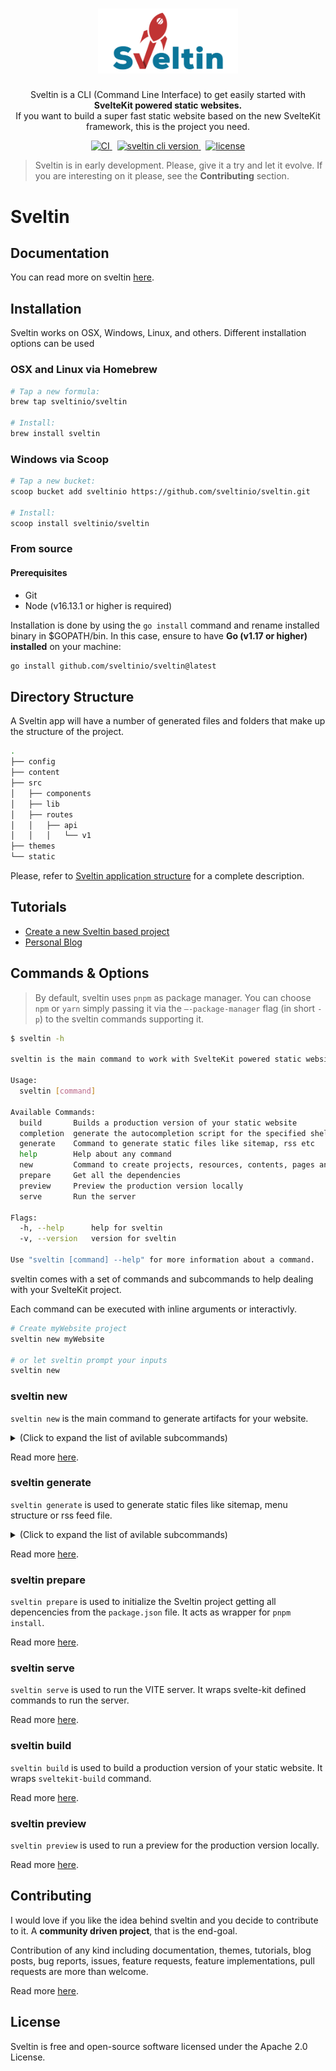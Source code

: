 <h1 align="center">
    <img src="resources/sveltin-logo.png" width="224px" alt="sveltin logo"/>

</h1>
<p align="center">
    Sveltin is a CLI (Command Line Interface) to get easily started with <strong>SvelteKit powered static websites.</strong>
    <br />
    If you want to build a super fast static website based on the new SvelteKit framework, this is the project you need.
</p>
<p align="center">
    <a href="https://github.com/sveltinio/sveltin/actions/workflows/release.yml" target="_blank">
        <img src="https://github.com/sveltinio/sveltin/actions/workflows/release.yml/badge.svg" alt="CI" />
    </a>
    &nbsp;
    <a href="https://github.com/sveltinio/sveltin/releases" target="_blank">
        <img src="https://img.shields.io/badge/version-v0.1.0-success?style=flat-square&logo=none" alt="sveltin cli version" />
    </a>
    &nbsp;
    <a href="https://github.com/sveltinio/sveltin/blob/main/LICENSE" target="_blank">
        <img src="https://img.shields.io/badge/license-apache_2.0-blue?style=flat-square&logo=none" alt="license" />
    </a>
</p>

> Sveltin is in early development. Please, give it a try and let it evolve. If you are interesting on it please, see the **Contributing** section.

# Sveltin

## Documentation

You can read more on sveltin [here](https://docs.sveltin.io).

## Installation

Sveltin works on OSX, Windows, Linux, and others. Different installation options can be used

### OSX and Linux via Homebrew

```bash
# Tap a new formula:
brew tap sveltinio/sveltin

# Install:
brew install sveltin
```

### Windows via Scoop

```bash
# Tap a new bucket:
scoop bucket add sveltinio https://github.com/sveltinio/sveltin.git

# Install:
scoop install sveltinio/sveltin
```

### From source

#### Prerequisites

- Git
- Node (v16.13.1 or higher is required)

Installation is done by using the `go install` command and rename installed binary in $GOPATH/bin. In this case, ensure to have **Go (v1.17 or higher) installed** on your machine:

```bash
go install github.com/sveltinio/sveltin@latest
```

## Directory Structure

A Sveltin app will have a number of generated files and folders that make up the structure of the project.

```bash
.
├── config
├── content
├── src
│   ├── components
│   ├── lib
│   ├── routes
│   │   ├── api
│   │   │   └── v1
├── themes
└── static
```

Please, refer to [Sveltin application structure](https://docs.sveltin.io/application-structure) for a complete description.

## Tutorials

- [Create a new Sveltin based project](https://docs.sveltin.io//tutorials/your-first-project)
- [Personal Blog](https://docs.sveltin.io//tutorials/personal-blog)

## Commands & Options

> By default, sveltin uses `pnpm` as package manager. You can choose `npm` or `yarn` simply passing it via the `–-package-manager` flag (in short `-p`) to the sveltin commands supporting it.

```bash
$ sveltin -h

sveltin is the main command to work with SvelteKit powered static website.

Usage:
  sveltin [command]

Available Commands:
  build       Builds a production version of your static website
  completion  generate the autocompletion script for the specified shell
  generate    Command to generate static files like sitemap, rss etc
  help        Help about any command
  new         Command to create projects, resources, contents, pages and metadata
  prepare     Get all the dependencies
  preview     Preview the production version locally
  serve       Run the server

Flags:
  -h, --help      help for sveltin
  -v, --version   version for sveltin

Use "sveltin [command] --help" for more information about a command.
```

sveltin comes with a set of commands and subcommands to help dealing with your SvelteKit project.

Each command can be executed with inline arguments or interactivly.

```bash
# Create myWebsite project
sveltin new myWebsite

# or let sveltin prompt your inputs
sveltin new
```

### sveltin new

`sveltin new` is the main command to generate artifacts for your website.

<details>
    <summary>(Click to expand the list of avilable subcommands)</summary>

| Subcommand | Alias | Description                                                   |
| :--------- | :---: | :------------------------------------------------------------ |
| [project]  | site  | Create a new sveltin based project.                           |
| [resource] |       | Create new resources.                                         |
| [content]  |       | Create a new content for existing resource.                   |
| [metadata] |       | Add a new metadata from your content as a Sveltekit resource. |
| [page]     |       | Create a new public page.                                     |
| [theme]    |       | Create a new theme.                                           |

</details>

Read more [here][new].

### sveltin generate

`sveltin generate` is used to generate static files like sitemap, menu structure or rss feed file.

<details>
    <summary>(Click to expand the list of avilable subcommands)</summary>

| Subcommand | Alias | Description                                             |
| :--------- | :---: | :------------------------------------------------------ |
| [menu]     |       | Generate the menu config file for your Sveltin project. |
| [sitemap]  |       | Generate a sitemap.xml file for your Sveltin project.   |
| [rss]      |       | Generate a rss.xml file for your Sveltin project.       |

</details>

Read more [here][generate].

### sveltin prepare

`sveltin prepare` is used to initialize the Sveltin project getting all depencencies from the `package.json` file. It acts as wrapper for `pnpm install`.

Read more [here][prepare].

### sveltin serve

`sveltin serve` is used to run the VITE server. It wraps svelte-kit defined commands to run the server.

Read more [here][serve].

### sveltin build

`sveltin build` is used to build a production version of your static website. It wraps `sveltekit-build` command.

Read more [here][build].

### sveltin preview

`sveltin preview` is used to run a preview for the production version locally.

Read more [here][preview].

## Contributing

I would love if you like the idea behind sveltin and you decide to contribute to it. A **community driven project**, that is the end-goal.

Contribution of any kind including documentation, themes, tutorials, blog posts, bug reports, issues, feature requests, feature implementations, pull requests are more than welcome.

Read more [here][contributing].

## License

Sveltin is free and open-source software licensed under the Apache 2.0 License.

[new]: https://docs.sveltin.io/cli/new
[resource]: https://docs.sveltin.io/cli/new-resource
[content]: https://docs.sveltin.io/cli/new-content
[metadata]: https://docs.sveltin.io/cli/new-metadata
[page]: https://docs.sveltin.io/cli/new-page
[theme]: https://docs.sveltin.io/cli/new-theme
[generate]: https://docs.sveltin.io/cli/generate
[menu]: https://docs.sveltin.io/cli/generate-menu
[sitemap]: https://docs.sveltin.io/cli/generate-sitemap
[rss]: https://docs.sveltin.io/cli/generate-rss
[serve]: https://docs.sveltin.io/cli/server
[prepare]: https://docs.sveltin.io/cli/prepare
[build]: https://docs.sveltin.io/cli/build
[preview]: https://docs.sveltin.io/cli/preview
[contributing]: CONTRIBUTING.md
